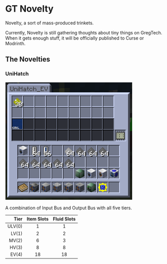 # GT Novelty

Novelty, a sort of mass-produced trinkets.

Currently, Novelty is still gathering thoughts about tiny things on GregTech. When it gets enough stuff, it will be
officially published to Curse or Modrinth.

## The Novelties

### UniHatch

![](docs/UniHatch.png)

A combination of Input Bus and Output Bus with all five tiers.

|   Tier | Item Slots | Fluid Slots |
|-------:|:----------:|:-----------:|
| ULV(0) |     1      |      1      |
|  LV(1) |     2      |      2      |
|  MV(2) |     6      |      3      |
|  HV(3) |     8      |      8      |
|  EV(4) |     18     |     18      |
